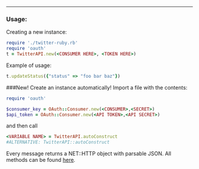 
---
### Usage:
Creating a new instance:
```ruby
require './twitter-ruby.rb'
require 'oauth'
t = TwitterAPI.new(<CONSUMER HERE>, <TOKEN HERE>)
```
Example of usage:
```ruby
t.updateStatus({"status" => "foo bar baz"})
```
###New!
Create an instance automatically!
Import a file with the contents:
```ruby
require 'oauth'

$consumer_key = OAuth::Consumer.new(<CONSUMER>,<SECRET>)
$api_token = OAuth::Consumer.new(<API TOKEN>,<API SECRET>)
```
and then call
```ruby
<VARIABLE NAME> = TwitterAPI.autoConstruct
#ALTERNATIVE: TwitterAPI::autoConstruct
```

Every message returns a NET::HTTP object with parsable JSON.
All methods can be found [here](https://dev.twitter.com/rest/public).
